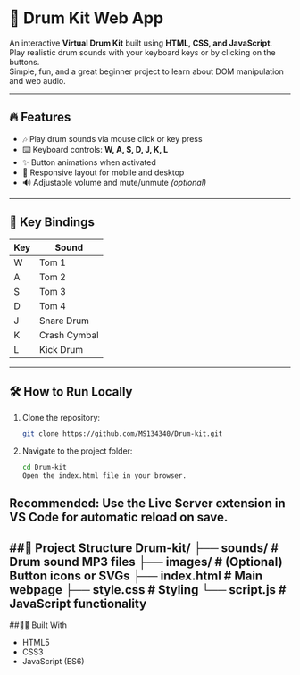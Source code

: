# 🥁 Drum Kit Web App

An interactive **Virtual Drum Kit** built using **HTML, CSS, and JavaScript**.  
Play realistic drum sounds with your keyboard keys or by clicking on the buttons.  
Simple, fun, and a great beginner project to learn about DOM manipulation and web audio.

---

## 🔥 Features

- 🎶 Play drum sounds via mouse click or key press
- ⌨️ Keyboard controls: **W, A, S, D, J, K, L**
- ✨ Button animations when activated
- 📱 Responsive layout for mobile and desktop
- 🔊 Adjustable volume and mute/unmute *(optional)*

---

## 🎯 Key Bindings

| Key | Sound        |
|-----|--------------|
| W   | Tom 1        |
| A   | Tom 2        |
| S   | Tom 3        |
| D   | Tom 4        |
| J   | Snare Drum   |
| K   | Crash Cymbal |
| L   | Kick Drum    |

---

## 🛠️ How to Run Locally

1. Clone the repository:
   ```bash
   git clone https://github.com/MS134340/Drum-kit.git
2. Navigate to the project folder:

    ```bash
    cd Drum-kit
    Open the index.html file in your browser.
Recommended: Use the Live Server extension in VS Code for automatic reload on save.
---
##📁 Project Structure
   Drum-kit/
   ├── sounds/          # Drum sound MP3 files
   ├── images/          # (Optional) Button icons or SVGs
   ├── index.html       # Main webpage
   ├── style.css        # Styling
   └── script.js        # JavaScript functionality
---
##🧑‍💻 Built With
- HTML5
- CSS3
- JavaScript (ES6)

